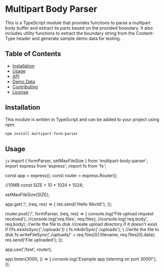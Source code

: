 # Multipart Body Parser

This is a TypeScript module that provides functions to parse a multipart body buffer and extract its parts based on the provided boundary. It also includes utility functions to extract the boundary string from the Content-Type header and generate sample demo data for testing.

## Table of Contents

- [Installation](#installation)
- [Usage](#usage)
- [API](#api)
- [Demo Data](#demo-data)
- [Contributing](#contributing)
- [License](#license)

## Installation

This module is written in TypeScript and can be added to your project using npm:

```bash
npm install multipart-form-parser
```

## Usage

```js```
import { formParser, setMaxFileSize } from 'multipart-body-parser';
import express from 'express';
import fs from 'fs';

const app = express();
const router = express.Router();

//10MB
const SIZE = 10 * 1024 * 1024;

setMaxFileSize(SIZE);

app.get('/', (req, res) => {
    res.send('Hello World!');
});

router.post('/', formParser, (req, res) => {
    console.log('File upload request received');
    //console.log('req.files', req.files);
    //console.log('req.body', req.body);
    //write the file to disk
    //create upload directory if it doesn't exist
    if (!fs.existsSync('./uploads')) {
        fs.mkdirSync('./uploads');
    }
    //write the file to disk
    fs.writeFileSync('./uploads/' + req.files[0].filename, req.files[0].data);
    res.send('File uploaded');
});

app.use('/test', router);

app.listen(3000, () => {
    console.log('Example app listening on port 3000!');
});
```
